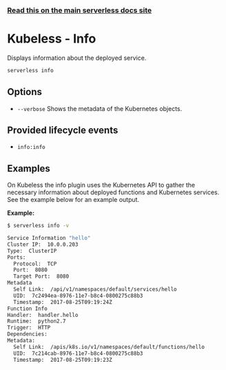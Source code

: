 <!--
title: Serverless Framework Commands - Kubeless - Info
menuText: info
menuOrder: 5
description: Display information about your deployed service and the Kubeless Functions it contains.
layout: Doc
-->

<!-- DOCS-SITE-LINK:START automatically generated  -->

### [Read this on the main serverless docs site](https://www.serverless.com/framework/docs/providers/kubeless/cli-reference/info)

<!-- DOCS-SITE-LINK:END -->

# Kubeless - Info

Displays information about the deployed service.

```bash
serverless info
```

## Options

- `--verbose` Shows the metadata of the Kubernetes objects.

## Provided lifecycle events

- `info:info`

## Examples

On Kubeless the info plugin uses the Kubernetes API to gather the necessary
information about deployed functions and Kubernetes services. See the example
below for an example output.

**Example:**

```bash
$ serverless info -v

Service Information "hello"
Cluster IP:  10.0.0.203
Type:  ClusterIP
Ports:
  Protocol:  TCP
  Port:  8080
  Target Port:  8080
Metadata
  Self Link:  /api/v1/namespaces/default/services/hello
  UID:  7c2494ea-8976-11e7-b8c4-0800275c88b3
  Timestamp:  2017-08-25T09:19:24Z
Function Info
Handler:  handler.hello
Runtime:  python2.7
Trigger:  HTTP
Dependencies:
Metadata:
  Self Link:  /apis/k8s.io/v1/namespaces/default/functions/hello
  UID:  7c214cab-8976-11e7-b8c4-0800275c88b3
  Timestamp:  2017-08-25T09:19:23Z
```
